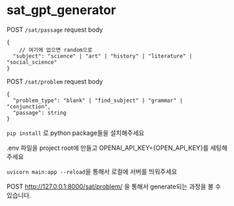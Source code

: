 # sat_gpt_generator

POST `/sat/passage`
request body
```
{
    // 여기에 없으면 random으로
  "subject": "science" | "art" | "history" | "literature" | "social_science"  
}
```

POST `/sat/problem`
request body
```
{
  "problem_type": "blank" | "find_subject" | "grammar" | "conjunction",
  "passage": string
}
```

`pip install` 로 python package들을 설치해주세요

.env 파일을 project root에 만들고 OPENAI_API_KEY={OPEN_API_KEY}를 세팅해주세요

`uvicorn main:app --reload`을 통해서 로컬에 서버를 띄워주세요

POST http://127.0.0.1:8000/sat/problem/ 을 통해서 generate되는 과정을 볼 수 있습니다.
